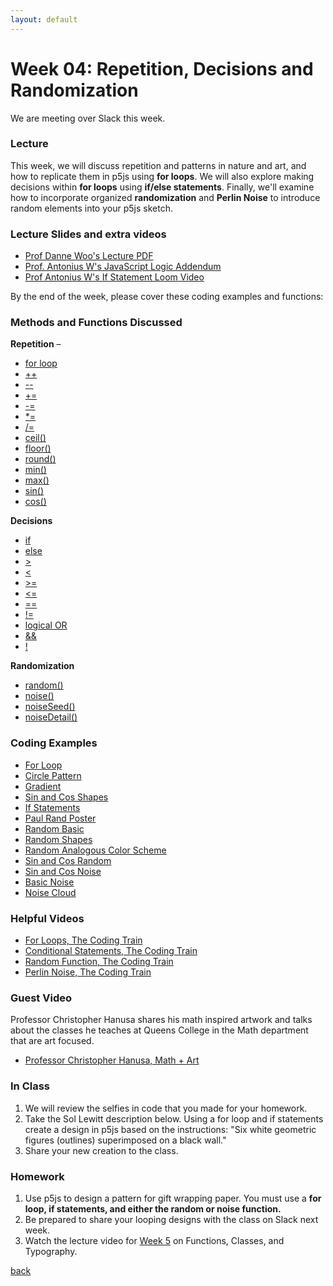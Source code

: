 ```yaml
---
layout: default
---
```


# Week 04: Repetition, Decisions and Randomization

We are meeting over Slack this week.

### Lecture
This week, we will discuss repetition and patterns in nature and art, and how to replicate them in p5js using **for loops**. We will also explore making decisions within **for loops** using **if/else statements**. Finally, we'll examine how to incorporate organized **randomization** and **Perlin Noise** to introduce random elements into your p5js sketch.

### Lecture Slides and extra videos
- [Prof Danne Woo's Lecture PDF](https://teaching-files.s3.us-east-2.amazonaws.com/creativecoding/lectures/creativecoding_week04.pdf)
- [Prof. Antonius W's JavaScript Logic Addendum](https://docs.google.com/presentation/d/16I28UfhgwojjMt64t4LPptjOdL4H-j39O3EW1yLE_fk/edit?usp=sharing)
- [Prof Antonius W's If Statement Loom Video](https://www.loom.com/share/362e7f1838b74505a21dc54eb0a8558f?sid=53327bcf-0bdb-4403-baae-f259a3353891)

By the end of the week, please cover these coding examples and functions:

### Methods and Functions Discussed
**Repetition** –
- [for loop](https://p5js.org/reference/p5/for/)
- [++](https://processing.org/reference/increment.html)
- [--](https://processing.org/reference/decrement.html)
- [+=](https://processing.org/reference/addassign.html)
- [-=](https://processing.org/reference/subtractassign.html)
- [*=](https://processing.org/reference/multiplyassign.html)
- [/=](https://processing.org/reference/divideassign.html)
- [ceil()](https://p5js.org/reference/#/p5/ceil)
- [floor()](https://p5js.org/reference/p5/floor/)
- [round()](https://p5js.org/reference/p5/round/)
- [min()](https://p5js.org/reference/p5/min/)
- [max()](https://p5js.org/reference/p5/max/)
- [sin()](https://p5js.org/reference/p5/sin/)
- [cos()](https://p5js.org/reference/p5/cos/)

**Decisions**
- [if](https://p5js.org/reference/p5/if-else/)
- [else](https://p5js.org/reference/#/p5/if-else/)
- [>](https://p5js.org/reference/p5/%3E/)
- [<](https://p5js.org/reference/p5/%3C/)
- [>=](https://p5js.org/reference/p5/%3E=/)
- [<=](https://p5js.org/reference/p5/%3C=/)
- [==](https://processing.org/reference/equality.html)
- [!=](https://processing.org/reference/inequality.html)
- [logical OR](https://processing.org/reference/logicalOR.html)
- [&&](https://processing.org/reference/logicalAND.html)
- [!](https://processing.org/reference/logicalNOT.html)

**Randomization**
- [random()](https://p5js.org/reference/p5/random/)
- [noise()](https://p5js.org/reference/p5/noise/)
- [noiseSeed()](https://p5js.org/reference/p5/noiseseed/)
- [noiseDetail()](https://p5js.org/reference/p5/noisedetail/)

### Coding Examples
- [For Loop](https://editor.p5js.org/dannewoo/sketches/2HQ3T-cRr)
- [Circle Pattern](https://editor.p5js.org/dannewoo/sketches/3Qs65ZRHN)
- [Gradient](https://editor.p5js.org/dannewoo/sketches/dg1jRmBUg)
- [Sin and Cos Shapes](https://editor.p5js.org/dannewoo/sketches/YAsnGMTIk)
- [If Statements](https://editor.p5js.org/dannewoo/sketches/F4D5IQQq7)
- [Paul Rand Poster](https://editor.p5js.org/dannewoo/sketches/QVA9CRdmI)
- [Random Basic](https://editor.p5js.org/dannewoo/sketches/D8-rTCDib)
- [Random Shapes](https://editor.p5js.org/dannewoo/sketches/hppg6Z3V2)
- [Random Analogous Color Scheme](https://editor.p5js.org/dannewoo/sketches/mxdUyFSx4)
- [Sin and Cos Random](https://editor.p5js.org/dannewoo/sketches/lyltZbNMG)
- [Sin and Cos Noise](https://editor.p5js.org/dannewoo/sketches/NNTlj8wwk)
- [Basic Noise](https://editor.p5js.org/dannewoo/sketches/L4nfZ7O1l)
- [Noise Cloud](https://editor.p5js.org/dannewoo/sketches/2YLjj496n)

### Helpful Videos
- [For Loops, The Coding Train](https://www.youtube.com/watch?v=xyclhIu2WDY)
- [Conditional Statements, The Coding Train](https://www.youtube.com/watch?v=1Osb_iGDdjk)
- [Random Function, The Coding Train](https://www.youtube.com/watch?v=nfmV2kuQKwA)
- [Perlin Noise, The Coding Train](https://www.youtube.com/watch?v=Qf4dIN99e2w&amp;list=PLRqwX-V7Uu6bgPNQAdxQZpJuJCjeOr7VD)

### Guest Video
Professor Christopher Hanusa shares his math inspired artwork and talks about the classes he teaches at Queens College in the Math department that are art focused.

- [Professor Christopher Hanusa, Math + Art](https://www.youtube.com/watch?v=1vtDsNh6G8w)

### In Class
1. We will review the selfies in code that you made for your homework.
2. Take the Sol Lewitt description below. Using a for loop and if statements create a design in p5js based on the instructions: "Six white geometric figures (outlines) superimposed on a black wall."
3. Share your new creation to the class.

### Homework
1. Use p5js to design a pattern for gift wrapping paper. You must use a **for loop, if statements, and either the random or noise function.**  
2. Be prepared to share your looping designs with the class on Slack next week.
3. Watch the lecture video for [Week 5](https://youtu.be/JxMa1Nt_5bQ?si=acRlEClfinWo_wcT) on Functions, Classes, and Typography.

[back](./)
